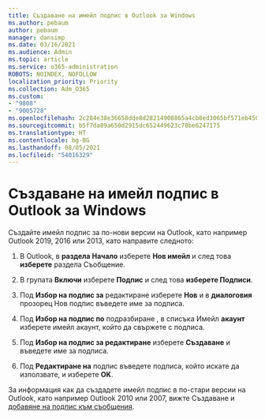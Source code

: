 ```yaml
---
title: Създаване на имейл подпис в Outlook за Windows
ms.author: pebaum
author: pebaum
manager: dansimp
ms.date: 03/16/2021
ms.audience: Admin
ms.topic: article
ms.service: o365-administration
ROBOTS: NOINDEX, NOFOLLOW
localization_priority: Priority
ms.collection: Adm_O365
ms.custom:
- "9808"
- "9005728"
ms.openlocfilehash: 2c284e38e36658dde8d28214908865a4cb8ed3065bf571eb450ce540b9207cd2
ms.sourcegitcommit: b5f7da89a650d2915dc652449623c78be6247175
ms.translationtype: HT
ms.contentlocale: bg-BG
ms.lasthandoff: 08/05/2021
ms.locfileid: "54016329"
---
```

# <a name="create-an-email-signature-in-outlook-for-windows"></a>Създаване на имейл подпис в Outlook за Windows

Създайте имейл подпис за по-нови версии на Outlook, като например Outlook 2019, 2016 или 2013, като направите следното:

1. В Outlook, в **раздела Начало** изберете **Нов имейл** и след това **изберете** раздела Съобщение.

1. В групата **Включи** изберете **Подпис** и след това **изберете Подписи**.

1. Под **Избор на подпис за** редактиране изберете **Нов** и в **диалоговия** прозорец Нов подпис въведете име за подписа.

1. Под **Избор на подпис по** подразбиране , в списъка Имейл **акаунт** изберете имейл акаунт, който да свържете с подписа.

1. Под **Избор на подпис за редактиране** изберете **Създаване** и въведете име за подписа.

1. Под **Редактиране на** подпис въведете подписа, който искате да използвате, и изберете **OK**.

За информация как да създадете имейл подпис в по-стари версии на Outlook, като например Outlook 2010 или 2007, вижте Създаване и [добавяне на подпис към съобщения](https://support.microsoft.com/office/8ee5d4f4-68fd-464a-a1c1-0e1c80bb27f2#ID0EAADAAA=Office_2007_-_2010).

